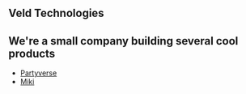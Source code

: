 ## Veld Technologies

We're a small company building several cool products
---
- [Partyverse](https://partyverse.app)
- [Miki](https://miki.bot)
